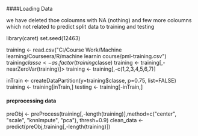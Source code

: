 ####Loading Data


we have deleted thoe coloumns with NA (nothing) and few more coloumns which not related to predict
split data to training and testing


 library(caret)
 set.seed(12463)
 
 training <- read.csv("C:/Course Work/Machine learning/Courseera/R/machine learnin course/pml-training.csv")
 training$classe <- as.factor(training$classe)
 training <- training[,-nearZeroVar(training)]> training <- training[,-c(1,2,3,4,5,6,7)]
 
inTrain <- createDataPartition(y=training$classe, p=0.75, list=FALSE)
 training <- training[inTrain,]
 testing <- training[-inTrain,]


#### preprocessing data


 preObj <- preProcess(training[,-length(training)],method=c("center", "scale", "knnImpute", "pca"), thresh=0.9)
 clean_data <- predict(preObj,training[,-length(training)])